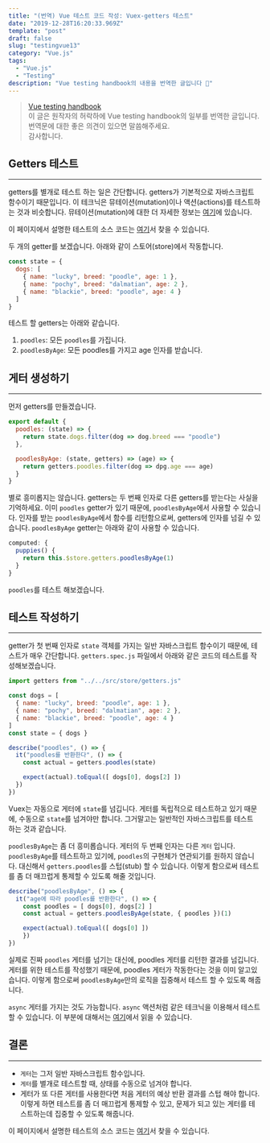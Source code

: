 ```yaml
---
title: "(번역) Vue 테스트 코드 작성: Vuex-getters 테스트"
date: "2019-12-28T16:20:33.969Z"
template: "post"
draft: false
slug: "testingvue13"
category: "Vue.js"
tags:
  - "Vue.js"
  - "Testing"
description: "Vue testing handbook의 내용을 번역한 글입니다 📖"
---
```


> [Vue testing handbook](https://lmiller1990.github.io/vue-testing-handbook/computed-properties.html#testing-computed-properties) <br>
> 이 글은 원작자의 허락하에 Vue testing handbook의 일부를 번역한 글입니다. <br>
> 번역문에 대한 좋은 의견이 있으면 말씀해주세요. <br>
> 감사합니다.



## Getters 테스트

---

getters를 별개로 테스트 하는 일은 간단합니다. getters가 기본적으로 자바스크립트 함수이기 때문입니다. 이 테크닉은 뮤테이션(mutation)이나 액션(actions)를 테스트하는 것과 비슷합니다. 뮤테이션(mutation)에 대한 더 자세한 정보는 [여기](https://lmiller1990.github.io/vue-testing-handbook/vuex-mutations.html)에 있습니다.

이 페이지에서 설명한 테스트의 소스 코드는 [여기](https://github.com/lmiller1990/vue-testing-handbook/blob/master/demo-app/tests/unit/getters.spec.js)서 찾을 수 있습니다.

두 개의 getter를 보겠습니다. 아래와 같이 스토어(store)에서 작동합니다.

``` js
const state = {
  dogs: [
    { name: "lucky", breed: "poodle", age: 1 },
    { name: "pochy", breed: "dalmatian", age: 2 },
    { name: "blackie", breed: "poodle", age: 4 }
  ]
}
```

테스트 할 getters는 아래와 같습니다.

1. `poodles`: 모든 `poodles`를 가집니다.
2. `poodlesByAge`: 모든 poodles를 가지고 age 인자를 받습니다.



## 게터 생성하기

---

먼저 getters를 만들겠습니다.

``` js
export default {
  poodles: (state) => {
    return state.dogs.filter(dog => dog.breed === "poodle")
  },

  poodlesByAge: (state, getters) => (age) => {
    return getters.poodles.filter(dog => dpg.age === age)
  }
}
```

별로 흥미롭지는 않습니다. getters는 두 번째 인자로 다른 getters를 받는다는 사실을 기억하세요. 이미 `poodles` getter가 있기 때문에, `poodlesByAge`에서 사용할 수 있습니다. 인자를 받는  `poodlesByAge`에서 함수를 리턴함으로써, getters에 인자를 넘길 수 있습니다. `poodlesByAge` getter는 아래와 같이 사용할 수 있습니다.

``` js
computed: {
  puppies() {
    return this.$store.getters.poodlesByAge(1)
  }
}
```

`poodles`를 테스트 해보겠습니다.



## 테스트 작성하기

---

getter가 첫 번째 인자로  `state` 객체를 가지는 일반 자바스크립트 함수이기 때문에, 테스트가 매우 간단합니다. `getters.spec.js` 파일에서 아래와 같은 코드의 테스트를 작성해보겠습니다.

``` js
import getters from "../../src/store/getters.js"

const dogs = [
  { name: "lucky", breed: "poodle", age: 1 },
  { name: "pochy", breed: "dalmatian", age: 2 },
  { name: "blackie", breed: "poodle", age: 4 }
]
const state = { dogs }

describe("poodles", () => {
  it("poodles를 반환한다", () => {
    const actual = getters.poodles(state)

    expect(actual).toEqual([ dogs[0], dogs[2] ])
  })
})
```

Vuex는 자동으로 게터에 `state`를 넘깁니다. 게터를 독립적으로 테스트하고 있기 때문에, 수동으로 `state`를 넘겨야만 합니다. 그거말고는 일반적인 자바스크립트를 테스트 하는 것과 같습니다.

`poodlesByAge`는 좀 더 흥미롭습니다. 게터의 두 번째 인자는 다른 `게터` 입니다. `poodlesByAge`를 테스트하고 있기에, `poodles`의 구현체가 연관되기를 원하지 않습니다. 대신해서 `getters.poodles`를 스텁(stub) 할 수 있습니다. 이렇게 함으로써 테스트를 좀 더 매끄럽게 통제할 수 있도록 해줄 것입니다.

``` js
describe("poodlesByAge", () => {
  it("age에 따라 poodles를 반환한다", () => {
    const poodles = [ dogs[0], dogs[2] ]
    const actual = getters.poodlesByAge(state, { poodles })(1)

    expect(actual).toEqual([ dogs[0] ])
	})
})
```

실제로 진짜 `poodles` 게터를 넘기는 대신에, poodles 게터를 리턴한 결과를 넘깁니다. 게터를 위한 테스트를 작성했기 때문에, poodles 게터가 작동한다는 것을 이미 알고있습니다. 이렇게 함으로써  `poodlesByAge`만의 로직을 집중해서 테스트 할 수 있도록 해줍니다.

`async` 게터를 가지는 것도 가능합니다. `async` 액션처럼 같은 테크닉을 이용해서 테스트할 수 있습니다. 이 부분에 대해서는 [여기](https://lmiller1990.github.io/vue-testing-handbook/vuex-actions.html)에서 읽을 수 있습니다.



## 결론

---

- `게터`는 그저 일반 자바스크립트 함수입니다.
- `게터`를 별개로 테스트할 때, 상태를 수동으로 넘겨야 합니다.
- 게터가 또 다른 게터를 사용한다면 처음 게터의 예상 반환 결과를 스텁 해야 합니다. 이렇게 하면 테스트를 좀 더 매끄럽게 통제할 수 있고, 문제가 되고 있는 게터를 테스트하는데 집중할 수 있도록 해줍니다.

이 페이지에서 설명한 테스트의 소스 코드는 [여기](https://github.com/lmiller1990/vue-testing-handbook/blob/master/demo-app/tests/unit/getters.spec.js)서 찾을 수 있습니다.







